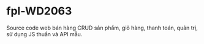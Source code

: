 # fpl-WD2063
Source code web bán hàng CRUD sản phẩm, giỏ hàng, thanh toán, quản trị, sử dụng JS thuần và API mẫu.
